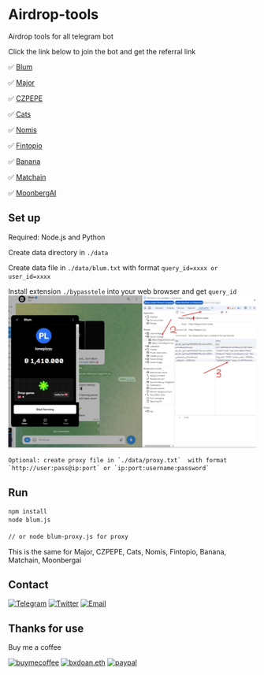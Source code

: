 # Airdrop-tools

Airdrop tools for all telegram bot

Click the link below to join the bot and get the referral link

✅ [Blum](https://t.me/blum/app?startapp=ref_KWlM6oGLsY)

✅ [Major](https://t.me/major/start?startapp=399199645)

✅ [CZPEPE](https://t.me/czpepeBot?start=399199645)

✅ [Cats](t.me/catsgang_bot/join?startapp=iCkXghxaEvb_qo6M_CNEy)

✅ [Nomis](https://t.me/NomisAppBot/app?startapp=ref_8hl9ssTJVK)

✅ [Fintopio](https://t.me/fintopio/wallet?startapp=reflink-reflink_XP3STJDYcKqYmduP-)

✅ [Banana](https://t.me/OfficialBananaBot/banana?startapp=referral=TCJMSB)

✅ [Matchain](https://t.me/MatchQuestBot/start?startapp=95c2d862b8f59dea782f41aaf4c364ab)

✅ [MoonbergAI](https://t.me/moonbergai_bot/join?startapp=nlMsKP0ZWe)


## Set up
Required: Node.js and Python

Create data directory in `./data`

Create data file in `./data/blum.txt` with format 
`query_id=xxxx or user_id=xxxx`

Install extension `./bypasstele` into your web browser and get `query_id`
![image](imgs/get_query_id.jpg)

    Optional: create proxy file in `./data/proxy.txt`  with format `http://user:pass@ip:port` or `ip:port:username:password`


## Run
```sh
npm install
node blum.js

// or node blum-proxy.js for proxy
```
This is the same for Major, CZPEPE, Cats, Nomis, Fintopio, Banana, Matchain, Moonbergai

## Contact

[![Telegram](https://img.shields.io/badge/Telegram-2CA5E0?style=for-the-badge&logo=telegram&logoColor=white)](https://t.me/bxdoan)
[![Twitter](https://img.shields.io/badge/Twitter-1DA1F2?style=for-the-badge&logo=twitter&logoColor=white)](https://twitter.com/bxdoan)
[![Email](https://img.shields.io/badge/Gmail-D14836?style=for-the-badge&logo=gmail&logoColor=white)](mailto:hi@bxdoan.com)

## Thanks for use
Buy me a coffee

[![buymecoffee](https://img.shields.io/badge/Buy_Me_A_Coffee-FFDD00?style=for-the-badge&logo=buy-me-a-coffee&logoColor=black)](https://www.buymeacoffee.com/bxdoan)
[![bxdoan.eth](https://img.shields.io/badge/Ethereum-3C3C3D?style=for-the-badge&logo=Ethereum&logoColor=white)](https://etherscan.io/address/0x610322AeF748238C52E920a15Dd9A8845C9c0318)
[![paypal](	https://img.shields.io/badge/PayPal-00457C?style=for-the-badge&logo=paypal&logoColor=white)](https://paypal.me/bxdoan)
